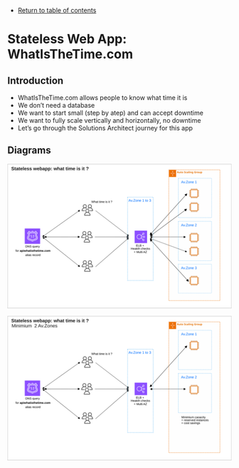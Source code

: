 * [Return to table of contents](../../README.md)
# Stateless Web App: WhatIsTheTime.com
## Introduction
- WhatIsTheTime.com allows people to know what time it is
- We don’t need a database
- We want to start small (step by atep) and can accept downtime
- We want to fully scale vertically and horizontally, no downtime
- Let’s go through the Solutions Architect journey for this app

## Diagrams

![](../images/architecture-stateless-webapp-1.svg)

![](../images/architecture-stateless-webapp-2.svg)